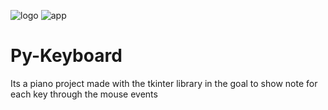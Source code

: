![logo](https://user-images.githubusercontent.com/57450098/129114072-fe956e67-cce2-4154-a4f9-81a0cb3ecfd3.png)
![app](https://user-images.githubusercontent.com/57450098/129114090-67e69e0f-63af-4186-81a2-93e37617d557.png)
# Py-Keyboard
Its a piano project made with the tkinter library in the goal to show note for each key through the mouse events
